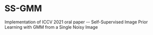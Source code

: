 # SS-GMM
Implementation of ICCV 2021 oral paper -- Self-Supervised Image Prior Learning with GMM from a Single Noisy Image
